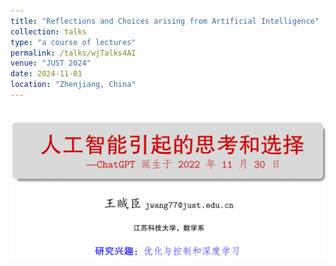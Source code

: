 ```yaml
---
title: "Reflections and Choices arising from Artificial Intelligence"  
collection: talks  
type: "a course of lectures"  
permalink: /talks/wjTalks4AI  
venue: "JUST 2024" 
date: 2024-11-01   
location: "Zhenjiang, China"   
---
```


<br/><img src='/images/talks.png'>  
